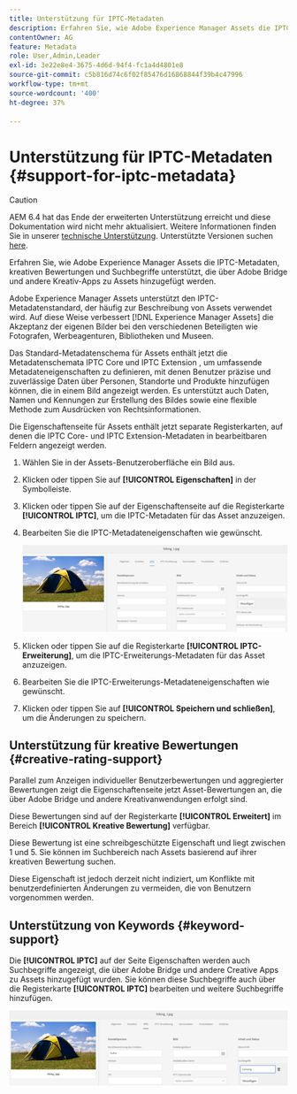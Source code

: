 ```yaml
---
title: Unterstützung für IPTC-Metadaten
description: Erfahren Sie, wie Adobe Experience Manager Assets die IPTC-Metadaten, kreativen Bewertungen und Suchbegriffe unterstützt, die über Adobe Bridge und andere Kreativ-Apps zu Assets hinzugefügt werden.
contentOwner: AG
feature: Metadata
role: User,Admin,Leader
exl-id: 3e22e8e4-3675-4d6d-94f4-fc1a4d4801e8
source-git-commit: c5b816d74c6f02f85476d16868844f39b4c47996
workflow-type: tm+mt
source-wordcount: '400'
ht-degree: 37%

---
```


# Unterstützung für IPTC-Metadaten {#support-for-iptc-metadata}

>[!CAUTION]
>
>AEM 6.4 hat das Ende der erweiterten Unterstützung erreicht und diese Dokumentation wird nicht mehr aktualisiert. Weitere Informationen finden Sie in unserer [technische Unterstützung](https://helpx.adobe.com/de/support/programs/eol-matrix.html). Unterstützte Versionen suchen [here](https://experienceleague.adobe.com/docs/?lang=de).

Erfahren Sie, wie Adobe Experience Manager Assets die IPTC-Metadaten, kreativen Bewertungen und Suchbegriffe unterstützt, die über Adobe Bridge und andere Kreativ-Apps zu Assets hinzugefügt werden.

Adobe Experience Manager Assets unterstützt den IPTC-Metadatenstandard, der häufig zur Beschreibung von Assets verwendet wird. Auf diese Weise verbessert [!DNL Experience Manager Assets] die Akzeptanz der eigenen Bilder bei den verschiedenen Beteiligten wie Fotografen, Werbeagenturen, Bibliotheken und Museen.

Das Standard-Metadatenschema für Assets enthält jetzt die Metadatenschemata IPTC Core und IPTC Extension , um umfassende Metadateneigenschaften zu definieren, mit denen Benutzer präzise und zuverlässige Daten über Personen, Standorte und Produkte hinzufügen können, die in einem Bild angezeigt werden. Es unterstützt auch Daten, Namen und Kennungen zur Erstellung des Bildes sowie eine flexible Methode zum Ausdrücken von Rechtsinformationen.

Die Eigenschaftenseite für Assets enthält jetzt separate Registerkarten, auf denen die IPTC Core- und IPTC Extension-Metadaten in bearbeitbaren Feldern angezeigt werden.

1. Wählen Sie in der Assets-Benutzeroberfläche ein Bild aus.
1. Klicken oder tippen Sie auf **[!UICONTROL Eigenschaften]** in der Symbolleiste.
1. Klicken oder tippen Sie auf der Eigenschaftenseite auf die Registerkarte **[!UICONTROL IPTC]**, um die IPTC-Metadaten für das Asset anzuzeigen.
1. Bearbeiten Sie die IPTC-Metadateneigenschaften wie gewünscht.

   ![iptc_tab](assets/iptc_tab.png)

1. Klicken oder tippen Sie auf die Registerkarte **[!UICONTROL IPTC-Erweiterung]**, um die IPTC-Erweiterungs-Metadaten für das Asset anzuzeigen.
1. Bearbeiten Sie die IPTC-Erweiterungs-Metadateneigenschaften wie gewünscht.
1. Klicken oder tippen Sie auf **[!UICONTROL Speichern und schließen]**, um die Änderungen zu speichern.

## Unterstützung für kreative Bewertungen {#creative-rating-support}

Parallel zum Anzeigen individueller Benutzerbewertungen und aggregierter Bewertungen zeigt die Eigenschaftenseite jetzt Asset-Bewertungen an, die über Adobe Bridge und andere Kreativanwendungen erfolgt sind.

Diese Bewertungen sind auf der Registerkarte **[!UICONTROL Erweitert]** im Bereich **[!UICONTROL Kreative Bewertung]** verfügbar.

Diese Bewertung ist eine schreibgeschützte Eigenschaft und liegt zwischen 1 und 5. Sie können im Suchbereich nach Assets basierend auf ihrer kreativen Bewertung suchen.

Diese Eigenschaft ist jedoch derzeit nicht indiziert, um Konflikte mit benutzerdefinierten Änderungen zu vermeiden, die von Benutzern vorgenommen werden.

## Unterstützung von Keywords {#keyword-support}

Die **[!UICONTROL IPTC]** auf der Seite Eigenschaften werden auch Suchbegriffe angezeigt, die über Adobe Bridge und andere Creative Apps zu Assets hinzugefügt wurden. Sie können diese Suchbegriffe auch über die Registerkarte **[!UICONTROL IPTC]** bearbeiten und weitere Suchbegriffe hinzufügen.

![Keywords](assets/keywords.png)
